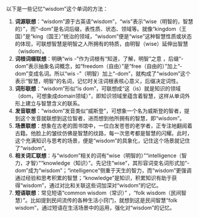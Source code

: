 以下是一些记忆“wisdom”这个单词的方法：
1. **词源联想**：“wisdom”源于古英语“wisdom”，“wis”表示“wise（明智的，智慧的）”，而“-dom”是名词后缀，表性质、状态、领域等。就像“kingdom（王国）”是“king（国王）”统治的领域，“wisdom”便是“wise”这种智慧性质或状态的体现，可联想智慧是明智之人所拥有的特质，由明智（wise）延伸出智慧（wisdom）。
2. **词根词缀联想**：明确“wis -”作为词根有“知道，了解，明智”之意 ，后缀“-dom”表示抽象名词概念，如“freedom（自由）”是“free（自由的）”加上“-dom”变成名词。所以“wis -”（明智）加上“-dom”，就构成了“wisdom”这个表示“智慧，明智”的名词，记忆时关注词根表核心意义，后缀决定词性。
3. **词形联想**：“wisdom”形似“is dom”，可联想成“这（is）就是知识的领域（dom，可想象成domain领域）”，即知识领域里蕴含着智慧，这样从单词外形上建立与智慧含义的联系。
4. **发音联想**：“wisdom”发音类似“威斯登”，可想象一个名为威斯登的智者，提到这个发音就联想到这位智者，进而想到他所拥有的智慧，即“wisdom”。
5. **场景联想**：想象在古老的图书馆中，一位白发苍苍的老学者，正专注地翻阅着古籍。他脸上的皱纹仿佛是智慧的纹路，每一次思考都是智慧的闪耀。此时，这个充满知识与思考的场景，便是“wisdom”的具象化，记住这个场景就记住了“wisdom”。
6. **相关词汇联想**：与“wisdom”相关的词有“wise（明智的）”“intelligence（智力，才智）”“knowledge（知识）”。先记住“wise”，其形容词变名词形式加“-dom”成为“wisdom”；“intelligence”侧重于天生的智力，而“wisdom”更强调通过经验和思考积累的智慧；“knowledge”是知识，积累知识有助于获得“wisdom”，通过对比和关联这些词加深对“wisdom”的记忆。
7. **短语联想**：常见短语“common wisdom（常识）” ，“folk wisdom（民间智慧）”。比如提到民间流传的各种生活小窍门，就想到这是民间智慧“folk wisdom”，通过短语在生活场景中的运用，强化对“wisdom”的记忆。 